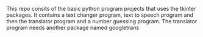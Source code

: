 This repo consits of the basic python program projects that uses the tkinter packages.
It contains a text changer program, text to speech program and then the translator program and a number guessing program.
The translator program needs another package named googletrans
